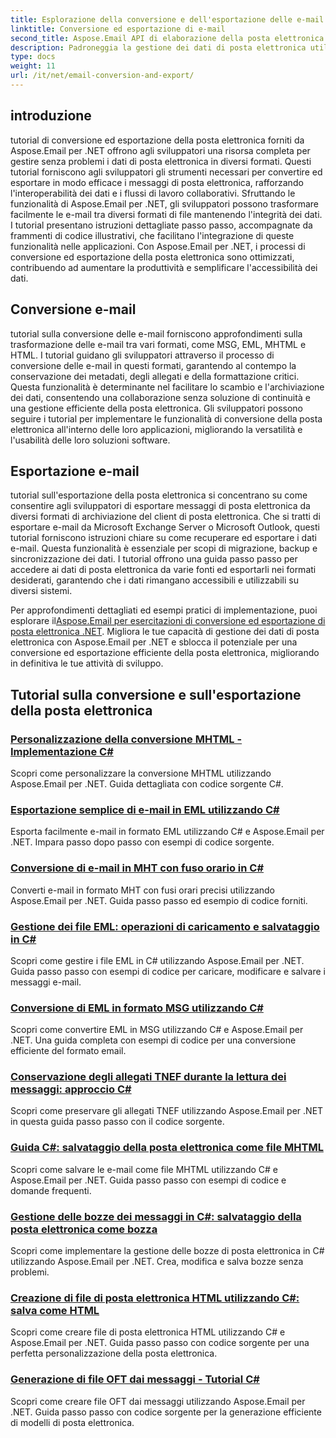 ```yaml
---
title: Esplorazione della conversione e dell'esportazione delle e-mail
linktitle: Conversione ed esportazione di e-mail
second_title: Aspose.Email API di elaborazione della posta elettronica .NET
description: Padroneggia la gestione dei dati di posta elettronica utilizzando i tutorial di Aspose.Email per .NET. Converti, esporta email, mantieni l'integrità, gestisci gli allegati. Migliora con gli esempi.
type: docs
weight: 11
url: /it/net/email-conversion-and-export/
---
```


## introduzione

tutorial di conversione ed esportazione della posta elettronica forniti da Aspose.Email per .NET offrono agli sviluppatori una risorsa completa per gestire senza problemi i dati di posta elettronica in diversi formati. Questi tutorial forniscono agli sviluppatori gli strumenti necessari per convertire ed esportare in modo efficace i messaggi di posta elettronica, rafforzando l'interoperabilità dei dati e i flussi di lavoro collaborativi. Sfruttando le funzionalità di Aspose.Email per .NET, gli sviluppatori possono trasformare facilmente le e-mail tra diversi formati di file mantenendo l'integrità dei dati. I tutorial presentano istruzioni dettagliate passo passo, accompagnate da frammenti di codice illustrativi, che facilitano l'integrazione di queste funzionalità nelle applicazioni. Con Aspose.Email per .NET, i processi di conversione ed esportazione della posta elettronica sono ottimizzati, contribuendo ad aumentare la produttività e semplificare l'accessibilità dei dati.

## Conversione e-mail

tutorial sulla conversione delle e-mail forniscono approfondimenti sulla trasformazione delle e-mail tra vari formati, come MSG, EML, MHTML e HTML. I tutorial guidano gli sviluppatori attraverso il processo di conversione delle e-mail in questi formati, garantendo al contempo la conservazione dei metadati, degli allegati e della formattazione critici. Questa funzionalità è determinante nel facilitare lo scambio e l'archiviazione dei dati, consentendo una collaborazione senza soluzione di continuità e una gestione efficiente della posta elettronica. Gli sviluppatori possono seguire i tutorial per implementare le funzionalità di conversione della posta elettronica all'interno delle loro applicazioni, migliorando la versatilità e l'usabilità delle loro soluzioni software.

## Esportazione e-mail

tutorial sull'esportazione della posta elettronica si concentrano su come consentire agli sviluppatori di esportare messaggi di posta elettronica da diversi formati di archiviazione del client di posta elettronica. Che si tratti di esportare e-mail da Microsoft Exchange Server o Microsoft Outlook, questi tutorial forniscono istruzioni chiare su come recuperare ed esportare i dati e-mail. Questa funzionalità è essenziale per scopi di migrazione, backup e sincronizzazione dei dati. I tutorial offrono una guida passo passo per accedere ai dati di posta elettronica da varie fonti ed esportarli nei formati desiderati, garantendo che i dati rimangano accessibili e utilizzabili su diversi sistemi.

 Per approfondimenti dettagliati ed esempi pratici di implementazione, puoi esplorare il[Aspose.Email per esercitazioni di conversione ed esportazione di posta elettronica .NET](https://reference2.aspose.com/tutorials/email/net/email-conversion-and-export/). Migliora le tue capacità di gestione dei dati di posta elettronica con Aspose.Email per .NET e sblocca il potenziale per una conversione ed esportazione efficiente della posta elettronica, migliorando in definitiva le tue attività di sviluppo.

## Tutorial sulla conversione e sull'esportazione della posta elettronica
### [Personalizzazione della conversione MHTML - Implementazione C#](./customizing-mhtml-conversion-csharp-implementation/)
Scopri come personalizzare la conversione MHTML utilizzando Aspose.Email per .NET. Guida dettagliata con codice sorgente C#.
### [Esportazione semplice di e-mail in EML utilizzando C#](./effortless-email-export-to-eml-using-csharp/)
Esporta facilmente e-mail in formato EML utilizzando C# e Aspose.Email per .NET. Impara passo dopo passo con esempi di codice sorgente.
### [Conversione di e-mail in MHT con fuso orario in C#](./converting-email-to-mht-with-timezone-in-csharp/)
Converti e-mail in formato MHT con fusi orari precisi utilizzando Aspose.Email per .NET. Guida passo passo ed esempio di codice forniti.
### [Gestione dei file EML: operazioni di caricamento e salvataggio in C#](./eml-file-handling-load-and-save-operations-in-csharp/)
Scopri come gestire i file EML in C# utilizzando Aspose.Email per .NET. Guida passo passo con esempi di codice per caricare, modificare e salvare i messaggi e-mail.
### [Conversione di EML in formato MSG utilizzando C#](./converting-eml-to-msg-format-using-csharp/)
Scopri come convertire EML in MSG utilizzando C# e Aspose.Email per .NET. Una guida completa con esempi di codice per una conversione efficiente del formato email.
### [Conservazione degli allegati TNEF durante la lettura dei messaggi: approccio C#](./preserving-tnef-attachments-when-reading-messages-csharp-approach/)
Scopri come preservare gli allegati TNEF utilizzando Aspose.Email per .NET in questa guida passo passo con il codice sorgente.
### [Guida C#: salvataggio della posta elettronica come file MHTML](./csharp-guide-saving-email-as-mhtml-file/)
Scopri come salvare le e-mail come file MHTML utilizzando C# e Aspose.Email per .NET. Guida passo passo con esempi di codice e domande frequenti.
### [Gestione delle bozze dei messaggi in C#: salvataggio della posta elettronica come bozza](./draft-message-handling-in-csharp-saving-email-as-draft/)
Scopri come implementare la gestione delle bozze di posta elettronica in C# utilizzando Aspose.Email per .NET. Crea, modifica e salva bozze senza problemi.
### [Creazione di file di posta elettronica HTML utilizzando C#: salva come HTML](./creating-html-email-files-using-csharp-save-as-html/)
Scopri come creare file di posta elettronica HTML utilizzando C# e Aspose.Email per .NET. Guida passo passo con codice sorgente per una perfetta personalizzazione della posta elettronica.
### [Generazione di file OFT dai messaggi - Tutorial C#](./generating-oft-files-from-messages-csharp-tutorial/)
Scopri come creare file OFT dai messaggi utilizzando Aspose.Email per .NET. Guida passo passo con codice sorgente per la generazione efficiente di modelli di posta elettronica.